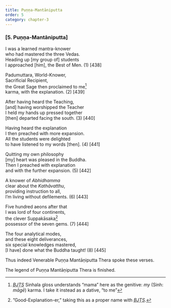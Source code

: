```yaml
---
title: Puṇṇa-Mantāniputta
order: 5
category: chapter-3
---
```


### \[5. Puṇṇa-Mantāniputta\]

I was a learned mantra-knower  
who had mastered the three Vedas.  
Heading up \[my group of\] students  
I approached \[him\], the Best of Men. (1) \[438\]

Padumuttara, World-Knower,  
Sacrificial Recipient,  
the Great Sage then proclaimed to me[^1]  
karma, with the explanation. (2) \[439\]

After having heard the Teaching,  
\[and\] having worshipped the Teacher  
I held my hands up pressed together  
\[then\] departed facing the south. (3) \[440\]

Having heard the explanation  
I then preached with more expansion.  
All the students were delighted  
to have listened to my words \[then\]. (4) \[441\]

Quitting my own philosophy  
\[my\] heart was pleased in the Buddha.  
Then I preached with explanation  
and with the further expansion. (5) \[442\]

A knower of *Abhidhamma*  
clear about the *Kathāvatthu*,  
providing instruction to all,  
I’m living without defilements. (6) \[443\]

Five hundred aeons after that  
I was lord of four continents,  
the clever Suppakāsaka[^2]  
possessor of the seven gems. (7) \[444\]

The four analytical modes,  
and these eight deliverances,  
six special knowledges mastered,  
\[I have\] done what the Buddha taught! (8) \[445\]

Thus indeed Venerable Puṇṇa Mantāṇiputta Thera spoke these verses.

The legend of Puṇṇa Mantāṇiputta Thera is finished.

[^1]: <dfn id="#BJTS"><abbr title="Buddha Jayanthi Tripitaka Series">BJTS</abbr></dfn> Sinhala gloss understands “mama” here as the genitive: *my* (Sinh: *māgē*) karma. I take it instead as a dative, “to me”

[^2]: ”Good-Explanation-er,” taking this as a proper name with <dfn id="#BJTS"><abbr title="Buddha Jayanthi Tripitaka Series">BJTS</abbr></dfn>.
